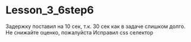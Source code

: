 # Lesson_3_6step6
Задержку поставил на 10 сек, т.к. 30 сек как в задаче слишком долго. Не снижайте оценко, пожалуйста
Исправил css селектор

